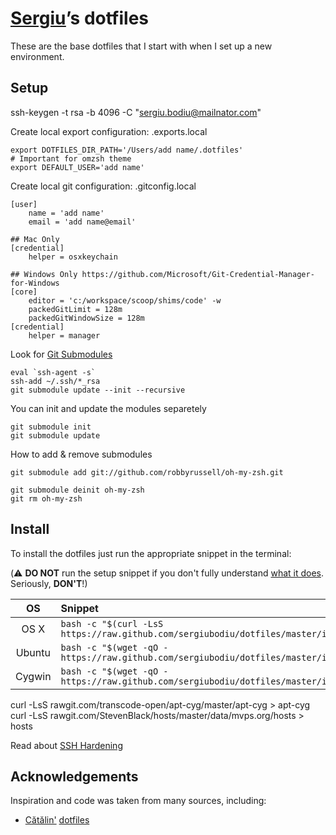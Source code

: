 # [Sergiu](https://github.com/sergiubodiu)’s dotfiles

These are the base dotfiles that I start with when I set up a
new environment.

## Setup

ssh-keygen -t rsa -b 4096 -C "sergiu.bodiu@mailnator.com"

Create local export configuration: .exports.local

    export DOTFILES_DIR_PATH='/Users/add name/.dotfiles'
    # Important for omzsh theme
    export DEFAULT_USER='add name'

Create local git configuration: .gitconfig.local

    [user]
        name = 'add name'
        email = 'add name@email'

    ## Mac Only
    [credential]
        helper = osxkeychain

    ## Windows Only https://github.com/Microsoft/Git-Credential-Manager-for-Windows
    [core]
        editor = 'c:/workspace/scoop/shims/code' -w
        packedGitLimit = 128m
        packedGitWindowSize = 128m
    [credential]
        helper = manager

Look for [Git Submodules](.gitmodules)

    eval `ssh-agent -s`
    ssh-add ~/.ssh/*_rsa
    git submodule update --init --recursive

You can init and update the modules separetely

    git submodule init
    git submodule update

How to add & remove submodules

    git submodule add git://github.com/robbyrussell/oh-my-zsh.git

    git submodule deinit oh-my-zsh
    git rm oh-my-zsh

## Install

To install the dotfiles just run the appropriate snippet in the
terminal:

(:warning: **DO NOT** run the setup snippet if you don't fully
understand [what it does](main.sh). Seriously, **DON'T**!)

|   OS   | Snippet                                                                                      |
| :----: | :------------------------------------------------------------------------------------------- |
|  OS X  | `bash -c "$(curl -LsS https://raw.github.com/sergiubodiu/dotfiles/master/install/main.sh)"`  |
| Ubuntu | `bash -c "$(wget -qO - https://raw.github.com/sergiubodiu/dotfiles/master/install/main.sh)"` |
| Cygwin | `bash -c "$(wget -qO - https://raw.github.com/sergiubodiu/dotfiles/master/install/main.sh)"` |

curl -LsS rawgit.com/transcode-open/apt-cyg/master/apt-cyg > apt-cyg
curl -LsS rawgit.com/StevenBlack/hosts/master/data/mvps.org/hosts > hosts

Read about [SSH Hardening](https://medium.com/@jasonrigden/hardening-ssh-1bcb99cd4cef)

## Acknowledgements

Inspiration and code was taken from many sources, including:

- [Cătălin'](https://github.com/alrra)
  [dotfiles](https://github.com/alrra/dotfiles)
